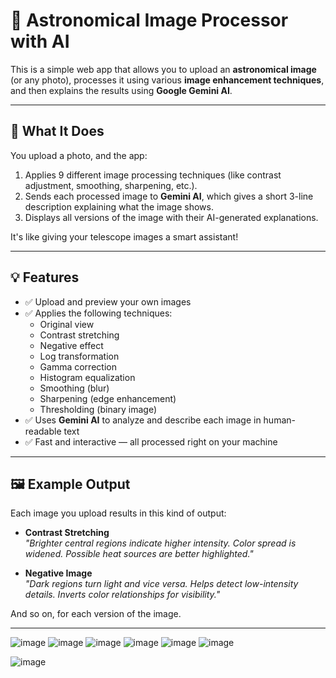 # 🔭 Astronomical Image Processor with AI

This is a simple web app that allows you to upload an **astronomical image** (or any photo), processes it using various **image enhancement techniques**, and then explains the results using **Google Gemini AI**.

---

## 🚀 What It Does

You upload a photo, and the app:
1. Applies 9 different image processing techniques (like contrast adjustment, smoothing, sharpening, etc.).
2. Sends each processed image to **Gemini AI**, which gives a short 3-line description explaining what the image shows.
3. Displays all versions of the image with their AI-generated explanations.

It's like giving your telescope images a smart assistant!

---

## 💡 Features

- ✅ Upload and preview your own images
- ✅ Applies the following techniques:
  - Original view
  - Contrast stretching
  - Negative effect
  - Log transformation
  - Gamma correction
  - Histogram equalization
  - Smoothing (blur)
  - Sharpening (edge enhancement)
  - Thresholding (binary image)
- ✅ Uses **Gemini AI** to analyze and describe each image in human-readable text
- ✅ Fast and interactive — all processed right on your machine

---

## 🖼️ Example Output

Each image you upload results in this kind of output:

- **Contrast Stretching**  
  _"Brighter central regions indicate higher intensity. Color spread is widened. Possible heat sources are better highlighted."_

- **Negative Image**  
  _"Dark regions turn light and vice versa. Helps detect low-intensity details. Inverts color relationships for visibility."_

And so on, for each version of the image.

---

![image](https://github.com/user-attachments/assets/3486abb7-757a-4dfc-b9e6-2432be5ea039)
![image](https://github.com/user-attachments/assets/f3e84624-ed75-4b82-96f3-755ceef94191)
![image](https://github.com/user-attachments/assets/b8da1f7e-43a1-4c6d-8c93-005013997822)
![image](https://github.com/user-attachments/assets/7f7bf123-bfa5-4031-a1c3-31c8d8cf92b1)
![image](https://github.com/user-attachments/assets/5ec4e638-ff09-46d1-9062-e7ddd8b7aeea)
![image](https://github.com/user-attachments/assets/664d3d75-0268-4dfc-98c8-c7a6b7036c41)





![image](https://github.com/user-attachments/assets/f3e84624-ed75-4b82-96f3-755ceef94191)




